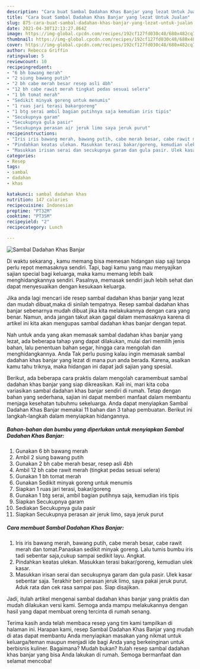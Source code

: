 ```yaml
---
description: "Cara buat Sambal Dadahan Khas Banjar yang lezat Untuk Jualan"
title: "Cara buat Sambal Dadahan Khas Banjar yang lezat Untuk Jualan"
slug: 875-cara-buat-sambal-dadahan-khas-banjar-yang-lezat-untuk-jualan
date: 2021-04-30T12:13:27.864Z
image: https://img-global.cpcdn.com/recipes/192cf127fd030c48/680x482cq70/sambal-dadahan-khas-banjar-foto-resep-utama.jpg
thumbnail: https://img-global.cpcdn.com/recipes/192cf127fd030c48/680x482cq70/sambal-dadahan-khas-banjar-foto-resep-utama.jpg
cover: https://img-global.cpcdn.com/recipes/192cf127fd030c48/680x482cq70/sambal-dadahan-khas-banjar-foto-resep-utama.jpg
author: Rebecca Griffin
ratingvalue: 5
reviewcount: 10
recipeingredient:
- "6 bh bawang merah"
- "2 siung bawang putih"
- "2 bh cabe merah besar resep asli 4bh"
- "12 bh cabe rawit merah tingkat pedas sesuai selera"
- "1 bh tomat merah"
- "Sedikit minyak goreng untuk menumis"
- "1 ruas jari terasi bakargoreng"
- "1 btg serai ambil bagian putihnya saja kemudian iris tipis"
- "Secukupnya garam"
- "Secukupnya gula pasir"
- "Secukupnya perasan air jeruk limo saya jeruk purut"
recipeinstructions:
- "Iris iris bawang merah, bawang putih, cabe merah besar, cabe rawit merah dan tomat.Panaskan sedikit minyak goreng. Lalu tumis bumbu iris tadi sebentar saja,cukup sampai sedikit layu. Angkat."
- "Pindahkan keatas ulekan. Masukkan terasi bakar/goreng, kemudian ulek kasar."
- "Masukkan irisan serai dan secukupnya garam dan gula pasir. Ulek kasar sebentar saja. Terakhir beri perasan jeruk limo, saya pakai jeruk purut. Aduk rata dan cek rasa sampai pas. Siap disajikan."
categories:
- Resep
tags:
- sambal
- dadahan
- khas

katakunci: sambal dadahan khas 
nutrition: 147 calories
recipecuisine: Indonesian
preptime: "PT32M"
cooktime: "PT35M"
recipeyield: "2"
recipecategory: Lunch

---
```



![Sambal Dadahan Khas Banjar](https://img-global.cpcdn.com/recipes/192cf127fd030c48/680x482cq70/sambal-dadahan-khas-banjar-foto-resep-utama.jpg)

Di waktu  sekarang , kamu memang bisa memesan hidangan siap saji tanpa perlu repot memasaknya sendiri. Tapi, bagi kamu yang mau menyajikan sajian special bagi keluarga, maka kamu memang lebih baik menghidangkannya sendiri. Pasalnya, memasak sendiri jauh lebih sehat dan dapat menyesuaikan dengan kesukaan keluarga.

Jika anda lagi mencari ide resep sambal dadahan khas banjar yang lezat dan mudah dibuat,maka di sinilah tempatnya. Resep sambal dadahan khas banjar  sebenarnya mudah dibuat jika kita melakukannya dengan cara yang benar. Namun, anda jangan takut akan gagal dalam memasaknya 
karena di artikel ini kita akan mengupas sambal dadahan khas banjar dengan tepat.  



Nah untuk anda yang akan memasak sambal dadahan khas banjar yang lezat, ada beberapa tahap yang dapat dilakukan, mulai dari memilih jenis bahan, lalu penentuan bahan segar, hingga cara mengolah dan menghidangkannya. Anda Tak perlu pusing kalau ingin memasak sambal dadahan khas banjar yang lezat di mana pun anda berada. Karena, asalkan kamu  tahu triknya, maka hidangan ini dapat jadi sajian yang spesial.

Berikut, ada beberapa cara praktis  dalam mengolah caramembuat sambal dadahan khas banjar yang siap dikreasikan. Kali ini, mari kita coba variasikan sambal dadahan khas banjar sendiri di rumah. Tetap dengan bahan yang sederhana, sajian ini dapat memberi manfaat dalam membantu menjaga kesehatan tubuhmu sekeluarga. Anda dapat menyiapkan Sambal Dadahan Khas Banjar memakai 11 bahan dan 3 tahap pembuatan. Berikut ini langkah-langkah dalam menyiapkan hidangannya.

<!--inarticleads1-->

##### Bahan-bahan dan bumbu yang diperlukan untuk menyiapkan Sambal Dadahan Khas Banjar:

1. Gunakan 6 bh bawang merah
1. Ambil 2 siung bawang putih
1. Gunakan 2 bh cabe merah besar, resep asli 4bh
1. Ambil 12 bh cabe rawit merah (tingkat pedas sesuai selera)
1. Gunakan 1 bh tomat merah
1. Gunakan Sedikit minyak goreng untuk menumis
1. Siapkan 1 ruas jari terasi, bakar/goreng
1. Gunakan 1 btg serai, ambil bagian putihnya saja, kemudian iris tipis
1. Siapkan Secukupnya garam
1. Sediakan Secukupnya gula pasir
1. Siapkan Secukupnya perasan air jeruk limo, saya jeruk purut




<!--inarticleads2-->

##### Cara membuat Sambal Dadahan Khas Banjar:

1. Iris iris bawang merah, bawang putih, cabe merah besar, cabe rawit merah dan tomat.Panaskan sedikit minyak goreng. Lalu tumis bumbu iris tadi sebentar saja,cukup sampai sedikit layu. Angkat.
1. Pindahkan keatas ulekan. Masukkan terasi bakar/goreng, kemudian ulek kasar.
1. Masukkan irisan serai dan secukupnya garam dan gula pasir. Ulek kasar sebentar saja. Terakhir beri perasan jeruk limo, saya pakai jeruk purut. Aduk rata dan cek rasa sampai pas. Siap disajikan.




Jadi, itulah artikel mengenai  sambal dadahan khas banjar  yang praktis dan mudah dilakukan versi kami. Semoga anda mampu melakukannya dengan hasil yang dapat membuat oreng tercinta di rumah senang. 

Terima kasih anda telah membaca resep yang tim kami tampilkan di halaman ini. Harapan kami, resep  Sambal Dadahan Khas Banjar yang mudah di atas dapat membantu Anda menyiapkan masakan yang nikmat untuk keluarga/teman maupun menjadi ide bagi Anda yang berkeinginan untuk berbisnis kuliner. Bagaimana? Mudah bukan? Itulah resep sambal dadahan khas banjar yang bisa Anda lakukan di rumah. Semoga bermanfaat dan selamat mencoba!

